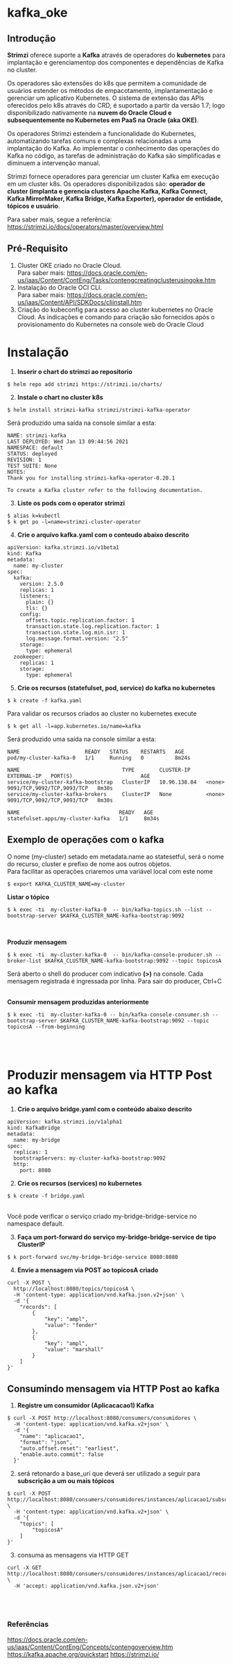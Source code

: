 # kafka_oke

## Introdução

<b>Strimzi</b> oferece suporte a <b>Kafka</b> através de operadores do <b>kubernetes</b> para implantação e gerenciamentop dos componentes e dependências de Kafka no cluster.

Os operadores são extensões do k8s que permitem a comunidade de usuários estender os métodos de empacotamento, implantamentação e gerenciar um aplicativo Kubernetes. O sistema de extensão das APIs oferecidos pelo k8s através do CRD, é suportado a partir da versão 1.7; logo disponibilizado nativamente na <b>nuvem do Oracle Cloud e subsequentemente no Kubernetes em PaaS na Oracle (aka OKE)</b>. 

Os operadores Strimzi estendem a funcionalidade do Kubernetes, automatizando tarefas comuns e complexas relacionadas a uma implantação do Kafka. Ao implementar o conhecimento das operações do Kafka no código, as tarefas de administração do Kafka são simplificadas e diminuem a intervenção manual.

Strimzi fornece operadores para gerenciar um cluster Kafka em execução em um cluster k8s. Os operadores disponibilizados são: <b>operador de cluster (implanta e gerencia clusters Apache Kafka, Kafka Connect, Kafka MirrorMaker, Kafka Bridge, Kafka Exporter), operador de entidade, tópicos e usuário</b>.

Para saber mais, segue a referência: https://strimzi.io/docs/operators/master/overview.html

## Pré-Requisito

1. Cluster OKE criado no Oracle Cloud. <br> Para saber mais: https://docs.oracle.com/en-us/iaas/Content/ContEng/Tasks/contengcreatingclusterusingoke.htm
2. Instalação do Oracle OCI CLI. <br> Para saber mais: https://docs.oracle.com/en-us/iaas/Content/API/SDKDocs/cliinstall.htm
3. Criação do kubeconfig para acesso ao cluster kubernetes no Oracle Cloud. As indicações e comando para criação são fornecidos após o provisionamento do Kubernetes na console web do Oracle Cloud  

# Instalação

1. <b>Inserir o chart do strimzi ao repositorio</b>
```
$ helm repo add strimzi https://strimzi.io/charts/
```

2. <b>Instale o chart no cluster k8s</b>
```
$ helm install strimzi-kafka strimzi/strimzi-kafka-operator
```

Será produzido uma saída na console similar a esta:

```
NAME: strimzi-kafka
LAST DEPLOYED: Wed Jan 13 09:44:56 2021
NAMESPACE: default
STATUS: deployed
REVISION: 1
TEST SUITE: None
NOTES:
Thank you for installing strimzi-kafka-operator-0.20.1

To create a Kafka cluster refer to the following documentation.
```

3. <b>Liste os pods com o operator strimzi</b>
```
$ alias k=kubectl
$ k get po -l=name=strimzi-cluster-operator
```

4. <b>Crie o arquivo kafka.yaml com o conteudo abaixo descrito</b>

```
apiVersion: kafka.strimzi.io/v1beta1
kind: Kafka
metadata:
  name: my-cluster
spec:
  kafka:
    version: 2.5.0
    replicas: 1
    listeners:
      plain: {}
      tls: {}
    config:
      offsets.topic.replication.factor: 1
      transaction.state.log.replication.factor: 1
      transaction.state.log.min.isr: 1
      log.message.format.version: "2.5"
    storage:
      type: ephemeral    
  zookeeper:
    replicas: 1
    storage:
      type: ephemeral
```

5. <b>Crie os recursos (statefulset, pod, service) do kafka no kubernetes</b>
```
$ k create -f kafka.yaml
```

Para validar os recursos criados ao cluster no kubernetes execute
```
$ k get all -l=app.kubernetes.io/name=kafka
```

Será produzido uma saída na console similar a esta:
```
NAME                     READY   STATUS    RESTARTS   AGE
pod/my-cluster-kafka-0   1/1     Running   0          8m24s

NAME                                 TYPE        CLUSTER-IP     EXTERNAL-IP   PORT(S)                      AGE
service/my-cluster-kafka-bootstrap   ClusterIP   10.96.138.84   <none>        9091/TCP,9092/TCP,9093/TCP   8m30s
service/my-cluster-kafka-brokers     ClusterIP   None           <none>        9091/TCP,9092/TCP,9093/TCP   8m30s

NAME                                READY   AGE
statefulset.apps/my-cluster-kafka   1/1     8m34s

```


## Exemplo de operações com o kafka

O nome (my-cluster) setado em metadata.name ao statesetful, será o nome do recurso, cluster e prefixo de nome aos outros objetos.
<br>
Para facilitar as operações criaremos uma variável local com este nome <br>

```
$ export KAFKA_CLUSTER_NAME=my-cluster
```

<b> Listar o tópico </b>
```
$ k exec -ti  my-cluster-kafka-0  -- bin/kafka-topics.sh --list --bootstrap-server $KAFKA_CLUSTER_NAME-kafka-bootstrap:9092

```
<br>

<b> Produzir mensagem </b>
```
$ k exec -ti  my-cluster-kafka-0  -- bin/kafka-console-producer.sh --broker-list $KAFKA_CLUSTER_NAME-kafka-bootstrap:9092 --topic topicosA
```

Será aberto o shell do producer com indicativo <b>(>)</b> na console. Cada mensagem registrada é ingressada por linha. Para sair do producer, Ctrl+C<br><br>
 

<b> Consumir mensagem produzidas anteriormente</b> 
```
$ k exec -ti  my-cluster-kafka-0 -- bin/kafka-console-consumer.sh --bootstrap-server $KAFKA_CLUSTER_NAME-kafka-bootstrap:9092 --topic topicosA --from-beginning
```
<br><br>

# Produzir mensagem via HTTP Post ao kafka

1. <b>Crie o arquivo bridge.yaml com o conteúdo abaixo descrito</b>

```
apiVersion: kafka.strimzi.io/v1alpha1
kind: KafkaBridge
metadata:
  name: my-bridge
spec:
  replicas: 1
  bootstrapServers: my-cluster-kafka-bootstrap:9092
  http:
    port: 8080
```

2. <b>Crie os recursos (services) no kubernetes</b>
```
$ k create -f bridge.yaml
```
<br>
Você pode verificar o serviço criado my-bridge-bridge-service no namespace default.<br>

3. <b>Faça um port-forward do serviço my-bridge-bridge-service de tipo ClusterIP</b>
```
$ k port-forward svc/my-bridge-bridge-service 8080:8080
```

4. <b>Envie a mensagem via POST ao topicosA criado</b>
```
curl -X POST \
  http://localhost:8080/topics/topicosA \
  -H 'content-type: application/vnd.kafka.json.v2+json' \
  -d '{
    "records": [
        {
            "key": "ampl",
            "value": "fender"
        },
        {
            "key": "ampl",
            "value": "marshall"
        }
    ]
}'
```

## Consumindo mensagem via HTTP Post ao kafka

1. <b>Registre um consumidor (Aplicacacao1) Kafka</b>

```
$ curl -X POST http://localhost:8080/consumers/consumidores \
  -H 'content-type: application/vnd.kafka.v2+json' \
  -d '{
    "name": "aplicacao1",
    "format": "json",
    "auto.offset.reset": "earliest",
    "enable.auto.commit": false
  }'
```

2. será retonardo a base_uri que deverá ser utilizado a seguir para <b>subscrição a um ou mais tópicos</b>
```
$ curl -X POST http://localhost:8080/consumers/consumidores/instances/aplicacao1/subscription \
  -H 'content-type: application/vnd.kafka.v2+json' \
  -d '{
    "topics": [
        "topicosA"
    ]
}'
```

3. consuma as mensagens via HTTP GET

```
curl -X GET http://localhost:8080/consumers/consumidores/instances/aplicacao1/records \
  -H 'accept: application/vnd.kafka.json.v2+json'
```
<br><br>

### Referências
https://docs.oracle.com/en-us/iaas/Content/ContEng/Concepts/contengoverview.htm
https://kafka.apache.org/quickstart
https://strimzi.io/



